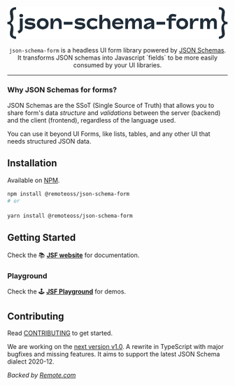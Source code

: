 <p align="center">
<img src=".github/media/jsf_logo_dark.png"  width="600" alt="json-schema-form">
</p>

<p align="center">
  <code>json-schema-form</code> is a headless UI form library powered by <a href="https://json-schema.org/">JSON Schemas</a>. 
<br/>
  It transforms JSON schemas into Javascript `fields` to be more easily consumed by your UI libraries.
</p>

---

### Why JSON Schemas for forms?

JSON Schemas are the SSoT (Single Source of Truth) that allows you to share form's data _structure_ and _validations_ between the server (backend) and the client (frontend), regardless of the language used.

You can use it beyond UI Forms, like lists, tables, and any other UI that needs structured JSON data.

## Installation

Available on [NPM](https://www.npmjs.com/package/@remoteoss/json-schema-form).

```bash
npm install @remoteoss/json-schema-form
# or

yarn install @remoteoss/json-schema-form
```

## Getting Started

Check the 📚 **[JSF website](https://json-schema-form.vercel.app/)** for documentation.

### Playground

Check the 🕹️ **[JSF Playground](https://json-schema-form.vercel.app/?path=/docs/playground--docs)** for demos.

## Contributing

Read [CONTRIBUTING](CONTRIBUTING.md) to get started.

We are working on the [next version v1.0](/next). A rewrite in TypeScript with major bugfixes and missing features. It aims to support the latest JSON Schema dialect 2020-12.

_Backed by [Remote.com](https://remote.com/)_
